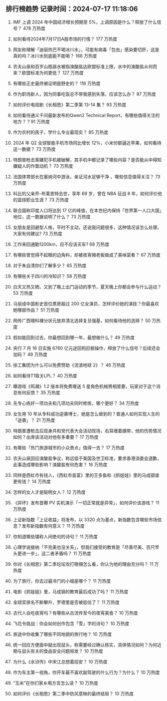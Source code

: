 
## 排行榜趋势 记录时间：2024-07-17 11:18:06
  
  1. IMF 上调 2024 年中国经济增长预期至 5%，上调原因是什么？释放了什么信号？ 478 万热度
    
  2. 如何看待2024年7月17日A股市场的行情？ 177 万热度
    
  3. 网友称理解「迪丽热巴不喝冰川水」，可能有病毒「包虫」感染要切肝，这是真的吗？冰川水到底能不能喝？ 168 万热度
    
  4. 农夫山泉和百岁山瓶装水被指溴酸盐达欧盟标准上限，水中的溴酸盐从何而来？欧盟标准为何更低？ 127 万热度
    
  5. 有哪些正史最终被证明是野史的？ 116 万热度
    
  6. 作为职场新人，因为同事吃饭总不带我感到失落，应该怎么办？ 97 万热度
    
  7. 如何评价电视剧《长相思》第二季第 13-14 集？ 93 万热度
    
  8. 如何看待通义千问最新发布的Qwen2 Technical Report，有哪些值得关注的地方？ ? 91 万热度
    
  9. 作为农村的孩子，学什么专业最现实？ 85 万热度
    
  10. 2024 年 Q2 全球智能手机市场同比增长 12%，小米份额逼近苹果，如何看待这一数据？ 73 万热度
    
  11. 特朗普枪击案嫌犯手机被破解，其手机中都记录了哪些内容？是否能从中得知嫌疑人的作案动机？ 73 万热度
    
  12. 法国体育部长在塞纳河中游泳，亲证河水足够干净 ，哪些信息值得关注？ 73 万热度
    
  13. 科比的父亲乔-布莱恩特去世，享年 69 岁，曾在 NBA 征战 8 年，如何评价他的篮球职业生涯？ 73 万热度
    
  14. 联合国称印度人口将达到 17 亿的峰值，在本世纪内保持「世界第一人口大国」地位，这一数据说明了什么？ 73 万热度
    
  15. 女朋友是回避型人格，平时不主动，还说我问题很多，这种情况该怎么处理，大家有何建议? 73 万热度
    
  16. 工作来回通勤1200km，应不应该买车? 68 万热度
    
  17. 有哪些曾觉得不起眼的边角料，却被夜宵摊老板做成了美味菜肴？ 67 万热度
    
  18. 对于朱自清你们了解多少？ 65 万热度
    
  19. 有哪些关于四川的冷知识？ 58 万热度
    
  20. 白天又热又晒，又到了晚上出门运动的季节，夏天晚上你都会参与什么运动？ 53 万热度
    
  21. 马丽成中国影史首位票房超过 200 亿女演员，怎样评价她的演技？你最喜欢她哪部作品？ 51 万热度
    
  22. 网传广西理科裸分状元放弃清北选择复旦强基，如何看待他的选择？ 50 万热度
    
  23. 假如能回到过去，你最想回到哪一年，最想做什么？ 49 万热度
    
  24. 央行 7 月 16 日实施 6760 亿元逆回购巨额操作，释放了什么信号？后续还会加码？ 49 万热度
    
  25. 徐工集团为什么可以免费赞助《流浪地球 2》？ 46 万热度
    
  26. 如何看待T1取关LPL？ 40 万热度
    
  27. 曝游戏《鸣潮》1.2 版本将免费赠送 5 星角色机械男相里要，玩家对于这个消息有何反馈？ 35 万热度
    
  28. 先专心练好一项功夫和几项功夫同时修炼，哪个更好？ 34 万热度
    
  29. 女生用 10 年从专科成功逆袭博士，她是怎么做到的？普通人如何实现人生的「逆袭」？ 21 万热度
    
  30. 特朗普遭枪击后现身共和党代表大会活动现场，右耳缠着绷带，他的伤势情况如何？出席该活动对他有多重要？ 17 万热度
    
  31. 有哪些「热门旅游城市的小众景点」值得一去？ 17 万热度
    
  32. 农夫山泉回应溴酸盐争议，称远低于美国及世卫标准，要求香港消委会道歉，此事造成哪些影响？溴酸盐有何危害？ 16 万热度
    
  33. 同样是西虹市有钱人，《西虹市首富》里的王多鱼和《抓娃娃》里的马成钢谁更有钱？ 14 万热度
    
  34. 怎样的女人才是聪明女人？ 12 万热度
    
  35. 《异环》发布首曝 PV 实机演示「一切正常就是异常」，如何评价该游戏？ 11 万热度
    
  36. 上证新指数「上证收益」将发布，以 3320 点为基点，新指数包含哪些市场信息？发布新指数有何意义？ 11 万热度
    
  37. 你知道哪些堪称人间绝句的诗句？ 11 万热度
    
  38. 心理学说接纳「不完美也没关系」，但我们接受的教育是「尽善尽美、百尺竿头更进一步」，这二者矛盾吗？ 11 万热度
    
  39. 你对《长相思》第二季玱玹攻打皓翎怎么看，你认为他的理由充分吗？ 11 万热度
    
  40. 为了旅行，你去过最冷门的小城是哪个？ 11 万热度
    
  41. 电影《抓娃娃》里，马成钢的教育最后成功了吗？ 11 万热度
    
  42. 金球奖排名不断攀升，罗德里是否被低估了？ 11 万热度
    
  43. 古代人会吃夜宵吗？有哪些从古流传至今的夜宵美食？ 10 万热度
    
  44. 飞花令挑战｜你会如何创作包含「雪」字的诗句？ 10 万热度
    
  45. 旅途中你收集了哪些不同地貌的旅行地？ 10 万热度
    
  46. 统一回应方便面中疑出现鼠头，称需要经过确认核实，具体情况如何？为何近期与鼠头有关的食品安全问题频发？ 10 万热度
    
  47. 为什么《水浒传》中宋江总想着招安？ 10 万热度
    
  48. 作为车主第一视角，你开车最不喜欢副驾驶的什么行为？为什么？ 10 万热度
    
  49. “玉米”在你们家乡用方言怎么读？ 10 万热度
    
  50. 如何评价《长相思》第二季中防风意映的最终结局？ 10 万热度
    